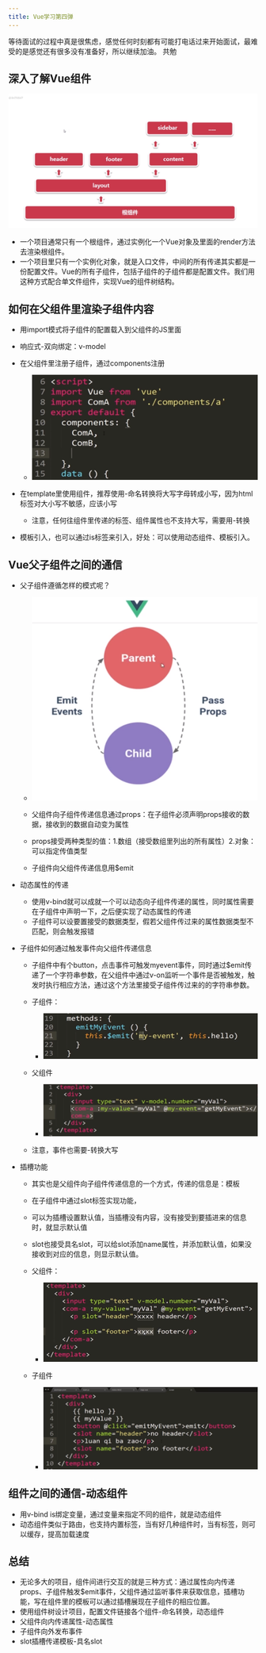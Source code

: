 ```yaml
---
title: Vue学习第四弹
---
```


等待面试的过程中真是很焦虑，感觉任何时刻都有可能打电话过来开始面试，最难受的是感觉还有很多没有准备好，所以继续加油。
共勉

## 深入了解Vue组件
![组件树](../images/gen.png)

* 一个项目通常只有一个根组件，通过实例化一个Vue对象及里面的render方法去渲染根组件。
* 一个项目里只有一个实例化对象，就是入口文件，中间的所有传递其实都是一份配置文件。Vue的所有子组件，包括子组件的子组件都是配置文件。我们用这种方式配合单文件组件，实现Vue的组件树结构。

## 如何在父组件里渲染子组件内容
* 用import模式将子组件的配置载入到父组件的JS里面
 * 响应式-双向绑定：v-model
* 在父组件里注册子组件，通过components注册

  * ![父组件中注册子组件](../images/zhuce.png)
  
* 在template里使用组件，推荐使用-命名转换将大写字母转成小写，因为html标签对大小写不敏感，应该小写
  * 注意，任何往组件里传递的标签、组件属性也不支持大写，需要用-转换
* 模板引入，也可以通过is标签来引入，好处：可以使用动态组件、模板引入。
 
## Vue父子组件之间的通信
* 父子组件遵循怎样的模式呢？

	* ![模式](../images/moshi.png) 
	
	* 父组件向子组件传递信息通过props：在子组件必须声明props接收的数据，接收到的数据自动变为属性
	* props接受两种类型的值：1.数组（接受数组里列出的所有属性）2.对象：可以指定传值类型 
	* 子组件向父组件传递信息用$emit
* 动态属性的传递
	* 使用v-bind就可以成就一个可以动态向子组件传递的属性，同时属性需要在子组件中声明一下，之后便实现了动态属性的传递
	* 子组件可以设要置接受的数据类型，假若父组件传过来的属性数据类型不匹配，则会触发报错
* 子组件如何通过触发事件向父组件传递信息
	*  子组件中有个button，点击事件可触发myevent事件，同时通过$emit传递了一个字符串参数，在父组件中通过v-on监听一个事件是否被触发，触发时执行相应方法，通过这个方法里接受子组件传过来的的字符串参数。
	*  子组件：
	
		* ![子传](../images/zichuan.png)
		
	* 父组件
	
		* ![父接](../images/fujie.png)

	*  注意，事件也需要-转换大写
* 插槽功能
	* 其实也是父组件向子组件传递信息的一个方式，传递的信息是：模板
	* 在子组件中通过slot标签实现功能，
	* 可以为插槽设置默认值，当插槽没有内容，没有接受到要插进来的信息时，就显示默认值
	* slot也接受具名slot，可以给slot添加name属性，并添加默认值，如果没接收到对应的信息，则显示默认值。
	*  父组件：
	
		* ![父传](../images/fuchuan.png)
		
	* 子组件
	
		* ![子接](../images/zijie.png)

## 组件之间的通信-动态组件
* 用v-bind is绑定变量，通过变量来指定不同的组件，就是动态组件
* 动态组件类似于路由，也支持<keep-alive>内置标签，当有好几种组件时，当有<keep-alive>标签，则可以缓存，提高加载速度

## 总结
* 无论多大的项目，组件间进行交互的就是三种方式：通过属性向内传递props、子组件触发$emit事件，父组件通过监听事件来获取信息，插槽功能，写在组件里的模板可以通过插槽展现在子组件的相应位置。
* 使用组件树设计项目，配置文件链接各个组件-命名转换，动态组件
* 父组件向内传递属性-动态属性
* 子组件向外发布事件
* slot插槽传递模板-具名slot